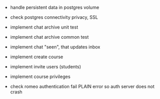 - handle persistent data in postgres volume
- check postgres connectivity privacy, SSL

- implement chat archive unit test
- implement chat archive common test
- implement chat "seen", that updates inbox
- implement create course
- implement invite users (students)
- implement course privileges
- check romeo authentication fail PLAIN error so auth server does not crash
